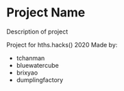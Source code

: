 # Project Name
Description of project

Project for hths.hacks() 2020
Made by: 
 - tchanman
 - bluewatercube
 - brixyao
 - dumplingfactory
